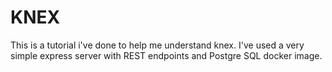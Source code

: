 # KNEX

This is a tutorial i've done to help me understand knex. 
I've used a very simple express server with REST endpoints and Postgre SQL docker image.  